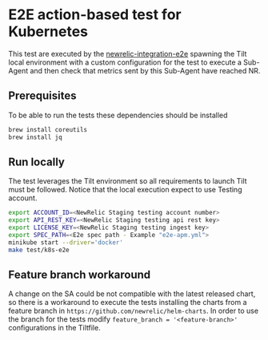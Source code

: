 # E2E action-based test for Kubernetes

This test are executed by
the [newrelic-integration-e2e](https://github.com/newrelic/newrelic-integration-e2e-action/tree/main) spawning the Tilt
local environment with a custom configuration for the test to execute a Sub-Agent and then check that metrics sent by
this Sub-Agent have reached NR.

## Prerequisites

To be able to run the tests these dependencies should be installed

```bash
brew install coreutils
brew install jq
```

## Run locally

The test leverages the Tilt environment so all requirements to launch Tilt must be followed.
Notice that the local execution expect to use Testing account.

```bash
export ACCOUNT_ID=<NewRelic Staging testing account number>
export API_REST_KEY=<NewRelic Staging testing api rest key>
export LICENSE_KEY=<NewRelic Staging testing ingest key>
export SPEC_PATH=<E2e spec path - Example "e2e-apm.yml">
minikube start --driver='docker'
make test/k8s-e2e
```

## Feature branch workaround

A change on the SA could be not compatible with the latest released chart, so there is a workaround to execute the tests
installing the charts from a feature branch in `https://github.com/newrelic/helm-charts`.
In order to use the branch for the tests modify `feature_branch = '<feature-branch>'`
configurations in the Tiltfile.
